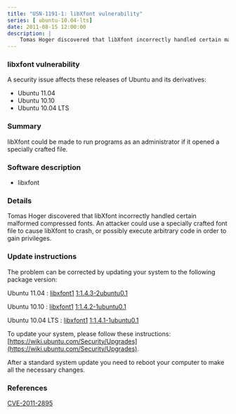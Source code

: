```yaml
---
title: "USN-1191-1: libXfont vulnerability"
series: [ ubuntu-10.04-lts]
date: 2011-08-15 12:00:00
description: |
    Tomas Hoger discovered that libXfont incorrectly handled certain malformed compressed fonts. An attacker could use a specially crafted font file to cause libXfont to crash, or possibly execute arbitrary code in order to gain privileges. 
--- 
```

 
 


### libxfont vulnerability

A security issue affects these releases of Ubuntu and its derivatives:

* Ubuntu 11.04
* Ubuntu 10.10
* Ubuntu 10.04 LTS

### Summary

libXfont could be made to run programs as an administrator if it opened a specially crafted file.

### Software description

* libxfont 

### Details

Tomas Hoger discovered that libXfont incorrectly handled certain malformed compressed fonts. An attacker could use a specially crafted font file to cause libXfont to crash, or possibly execute arbitrary code in order to gain privileges. 

### Update instructions

The problem can be corrected by updating your system to the following package version:

Ubuntu 11.04
 : [libxfont1](https://launchpad.net/ubuntu/+source/libxfont) <span> [1:1.4.3-2ubuntu0.1](https://launchpad.net/ubuntu/+source/libxfont/1:1.4.3-2ubuntu0.1) </span> 

Ubuntu 10.10
 : [libxfont1](https://launchpad.net/ubuntu/+source/libxfont) <span> [1:1.4.2-1ubuntu0.1](https://launchpad.net/ubuntu/+source/libxfont/1:1.4.2-1ubuntu0.1) </span> 

Ubuntu 10.04 LTS
 : [libxfont1](https://launchpad.net/ubuntu/+source/libxfont) <span> [1:1.4.1-1ubuntu0.1](https://launchpad.net/ubuntu/+source/libxfont/1:1.4.1-1ubuntu0.1) </span> 

To update your system, please follow these instructions: [https://wiki.ubuntu.com/Security/Upgrades](https://wiki.ubuntu.com/Security/Upgrades).

After a standard system update you need to reboot your computer to make all the necessary changes. 

### References

 
 [CVE-2011-2895](http://people.ubuntu.com/~ubuntu-security/cve/CVE-2011-2895)
 

